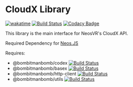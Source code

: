 # CloudX Library

[![wakatime](https://wakatime.com/badge/github/PolyLogiX-Studio/CloudX.js.svg)](https://wakatime.com/badge/github/PolyLogiX-Studio/CloudX.js) [![Build Status](https://travis-ci.com/PolyLogiX-Studio/CloudX.js.svg?branch=main)](https://travis-ci.com/PolyLogiX-Studio/CloudX.js)
[![Codacy Badge](https://app.codacy.com/project/badge/Grade/5f6d3114ad054267a8805014874f38f9)](https://www.codacy.com/gh/PolyLogiX-Studio/CloudX.js/dashboard?utm_source=github.com&amp;utm_medium=referral&amp;utm_content=PolyLogiX-Studio/CloudX.js&amp;utm_campaign=Badge_Grade)

This library is the main interface for NeosVR's CloudX API. 

Required Dependency for [Neos.JS](https://github.com/PolyLogiX-Studio/Neos.js)

Requires:

- @bombitmanbomb/codex [![Build Status](https://travis-ci.com/PolyLogiX-Studio/CodeX.js.svg?branch=main)](https://travis-ci.com/PolyLogiX-Studio/CodeX.js)
- @bombitmanbomb/basex [![Build Status](https://travis-ci.com/PolyLogiX-Studio/BaseX.js.svg?branch=main)](https://travis-ci.com/PolyLogiX-Studio/BaseX.js)
- @bombitmanbomb/http-client [![Build Status](https://travis-ci.com/bombitmanbomb/http-client.svg?branch=main)](https://travis-ci.com/bombitmanbomb/http-client)
- @bombitmanbomb/utils [![Build Status](https://travis-ci.com/bombitmanbomb/Utils.svg?branch=main)](https://travis-ci.com/bombitmanbomb/Utils)
